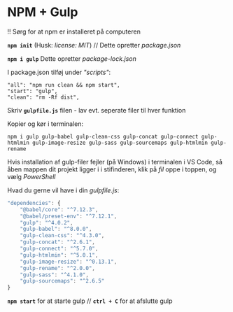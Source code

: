 # NPM + Gulp

!! Sørg for at npm er installeret på computeren

**``npm init``**
(Husk: _license: MIT_) // Dette opretter _package.json_

**``npm i gulp``**
Dette opretter _package-lock.json_

I package.json tilføj under _"scripts"_:

    "all": "npm run clean && npm start",
    "start": "gulp",
    "clean": "rm -Rf dist",

Skriv **``gulpfile.js``** filen - lav evt. seperate filer til hver funktion

Kopier og kør i terminalen: 

    npm i gulp gulp-babel gulp-clean-css gulp-concat gulp-connect gulp-htmlmin gulp-image-resize gulp-sass gulp-sourcemaps gulp-htmlmin gulp-rename

Hvis installation af gulp-filer fejler (på Windows) i terminalen i VS Code, så åben mappen dit projekt ligger i i stifinderen, klik på _fil_ oppe i toppen, og vælg _PowerShell_

Hvad du gerne vil have i din _gulpfile.js_:
```javascript
"dependencies": {
    "@babel/core": "^7.12.3",
    "@babel/preset-env": "^7.12.1",
    "gulp": "^4.0.2",
    "gulp-babel": "^8.0.0",
    "gulp-clean-css": "^4.3.0",
    "gulp-concat": "^2.6.1",
    "gulp-connect": "^5.7.0",
    "gulp-htmlmin": "^5.0.1",
    "gulp-image-resize": "^0.13.1",
    "gulp-rename": "^2.0.0",
    "gulp-sass": "^4.1.0",
    "gulp-sourcemaps": "^2.6.5"
}
```

**``npm start``** for at starte gulp // 
**``ctrl + C``** for at afslutte gulp